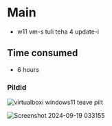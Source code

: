 # Main
- w11 vm-s tuli teha 4 update-i
## Time consumed
- 6 hours

### Pildid
![virtualboxi windows11 teave pilt](https://github.com/user-attachments/assets/ebfb91c4-5a67-41ba-a465-d95531f5ddc8)

![Screenshot 2024-09-19 033155](https://github.com/user-attachments/assets/3b98ad6f-4289-4883-838c-220b7c5d5753)

